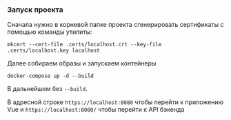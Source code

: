 ### Запуск проекта

Сначала нужно в корневой папке проекта сгенерировать сертификаты с помощью команды утилиты:
```shell
mkcert --cert-file .certs/localhost.crt --key-file .certs/localhost.key localhost
```

Далее собираем образы и запускаем контейнеры

```shell
docker-compose up -d --build
```
В дальнейшем без `--build`.

В адресной строке `https://localhost:8080` чтобы перейти к приложению Vue и `https://localhost:8000/` чтобы перейти к API бэкенда